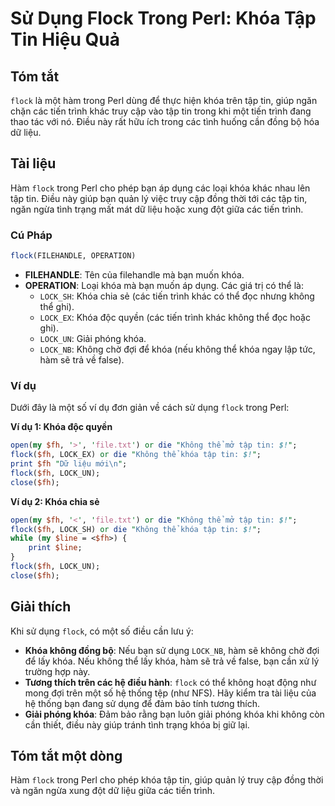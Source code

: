 <!--
Meta Description: # Sử Dụng Flock Trong Perl: Khóa Tập Tin Hiệu Quả ## Tóm tắt `flock` là một hàm trong Perl dùng để thực hiện khóa trên tập tin, giúp ngăn chặn các tiế...
Meta Keywords: khóa, không, flock, thể, tập
-->

# Sử Dụng Flock Trong Perl: Khóa Tập Tin Hiệu Quả

## Tóm tắt
`flock` là một hàm trong Perl dùng để thực hiện khóa trên tập tin, giúp ngăn chặn các tiến trình khác truy cập vào tập tin trong khi một tiến trình đang thao tác với nó. Điều này rất hữu ích trong các tình huống cần đồng bộ hóa dữ liệu.

## Tài liệu
Hàm `flock` trong Perl cho phép bạn áp dụng các loại khóa khác nhau lên tập tin. Điều này giúp bạn quản lý việc truy cập đồng thời tới các tập tin, ngăn ngừa tình trạng mất mát dữ liệu hoặc xung đột giữa các tiến trình. 

### Cú Pháp
```perl
flock(FILEHANDLE, OPERATION)
```
- **FILEHANDLE**: Tên của filehandle mà bạn muốn khóa.
- **OPERATION**: Loại khóa mà bạn muốn áp dụng. Các giá trị có thể là:
  - `LOCK_SH`: Khóa chia sẻ (các tiến trình khác có thể đọc nhưng không thể ghi).
  - `LOCK_EX`: Khóa độc quyền (các tiến trình khác không thể đọc hoặc ghi).
  - `LOCK_UN`: Giải phóng khóa.
  - `LOCK_NB`: Không chờ đợi để khóa (nếu không thể khóa ngay lập tức, hàm sẽ trả về false).

### Ví dụ
Dưới đây là một số ví dụ đơn giản về cách sử dụng `flock` trong Perl:

**Ví dụ 1: Khóa độc quyền**
```perl
open(my $fh, '>', 'file.txt') or die "Không thể mở tập tin: $!";
flock($fh, LOCK_EX) or die "Không thể khóa tập tin: $!";
print $fh "Dữ liệu mới\n";
flock($fh, LOCK_UN);
close($fh);
```

**Ví dụ 2: Khóa chia sẻ**
```perl
open(my $fh, '<', 'file.txt') or die "Không thể mở tập tin: $!";
flock($fh, LOCK_SH) or die "Không thể khóa tập tin: $!";
while (my $line = <$fh>) {
    print $line;
}
flock($fh, LOCK_UN);
close($fh);
```

## Giải thích
Khi sử dụng `flock`, có một số điều cần lưu ý:
- **Khóa không đồng bộ**: Nếu bạn sử dụng `LOCK_NB`, hàm sẽ không chờ đợi để lấy khóa. Nếu không thể lấy khóa, hàm sẽ trả về false, bạn cần xử lý trường hợp này.
- **Tương thích trên các hệ điều hành**: `flock` có thể không hoạt động như mong đợi trên một số hệ thống tệp (như NFS). Hãy kiểm tra tài liệu của hệ thống bạn đang sử dụng để đảm bảo tính tương thích.
- **Giải phóng khóa**: Đảm bảo rằng bạn luôn giải phóng khóa khi không còn cần thiết, điều này giúp tránh tình trạng khóa bị giữ lại.

## Tóm tắt một dòng
Hàm `flock` trong Perl cho phép khóa tập tin, giúp quản lý truy cập đồng thời và ngăn ngừa xung đột dữ liệu giữa các tiến trình.